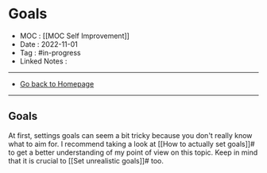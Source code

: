 # Goals
- MOC : [[MOC Self Improvement]]
- Date : 2022-11-01
- Tag : #in-progress
- Linked Notes : 
-------------------
- [Go back to Homepage](https://misudashi.ga/)
-----

## Goals
At first, settings goals can seem a bit tricky because you don't really know what to aim for. I recommend taking a look at [[How to actually set goals]]# to get a better understanding of my point of view on this topic. Keep in mind that it is crucial to [[Set unrealistic goals]]# too.